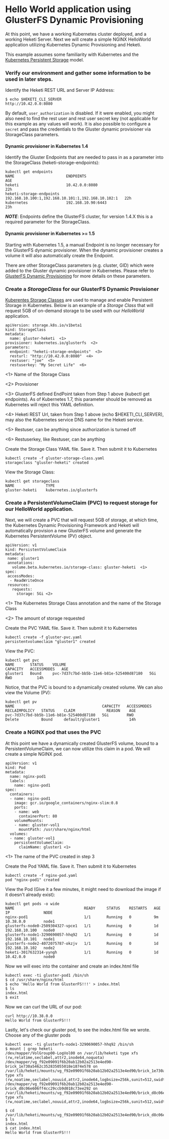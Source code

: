 # Hello World application using GlusterFS Dynamic Provisioning

At this point, we have a working Kubernetes cluster deployed, and a working Heketi Server.
Next we will create a simple NGINX HelloWorld application utilizing Kubernetes Dynamic Provisioning and 
Heketi.

This example assumes some familiarity with Kubernetes and the [Kubernetes Persistent Storage](http://kubernetes.io/docs/user-guide/persistent-volumes/) model.


### Verify our environment and gather some information to be used in later steps.

Identify the Heketi REST URL and Server IP Address:

```
$ echo $HEKETI_CLI_SERVER
http://10.42.0.0:8080
```

By default, `user_authorization` is disabled. If it were enabled, you might
also need to find the rest user and rest user secret key (not applicable for
this example as any values will work). It is also possible to configure a
`secret` and pass the credentials to the Gluster dynamic provisioner via
StorageClass parameters.

#### Dynamic provisioner in Kubernetes 1.4 ####

Identify the Gluster Endpoints that are needed to pass in as a parameter into the StorageClass (heketi-storage-endpoints):

```
kubectl get endpoints
NAME                       ENDPOINTS                                            AGE
heketi                     10.42.0.0:8080                                       22h
heketi-storage-endpoints   192.168.10.100:1,192.168.10.101:1,192.168.10.102:1   22h
kubernetes                 192.168.10.90:6443                                   23h
```

***NOTE***: Endpoints define the GlusterFS cluster, for version 1.4.X this is a required parameter for the StorageClass.

#### Dynamic provisioner in Kubernetes >= 1.5 ####

Starting with Kubernetes 1.5, a manual Endpoint is no longer necessary for the
GlusterFS dynamic provisioner. When the dynamic provisioner creates a volume
it will also automatically create the Endpoint.

There are other StorageClass parameters (e.g. cluster, GID) which were added
to the Gluster dynamic provisioner in Kubernetes. Please refer to
[GlusterFS Dynamic Provisioning](https://github.com/kubernetes/kubernetes/blob/master/examples/experimental/persistent-volume-provisioning/README.md)
for more details on these parameters.

### Create a _StorageClass_ for our GlusterFS Dynamic Provisioner

[Kuberentes Storage Classes](http://kubernetes.io/docs/user-guide/persistent-volumes/#storageclasses) are used to
manage and enable Persistent Storage in Kubernetes.  Below is an example of a _Storage Class_ that will request
5GB of on-demand storage to be used with our _HelloWorld_ application.

```
apiVersion: storage.k8s.io/v1beta1
kind: StorageClass
metadata:
  name: gluster-heketi  <1>
provisioner: kubernetes.io/glusterfs  <2>
parameters:
  endpoint: "heketi-storage-endpoints"  <3>
  resturl: "http://10.42.0.0:8080"  <4>
  restuser: "joe"  <5>
  restuserkey: "My Secret Life"  <6>
```
<1> Name of the Storage Class

<2> Provisioner

<3> GlusterFS defined EndPoint taken from Step 1 above (kubectl get endpoints). As of Kubernetes 1.7, this parameter should be removed as Kubernetes will reject this YAML definition.

<4> Heketi REST Url, taken from Step 1 above (echo $HEKETI_CLI_SERVER), may also the Kubernetes service DNS name for the Heketi service.

<5> Restuser, can be anything since authorization is turned off

<6> Restuserkey, like Restuser, can be anything

Create the Storage Class YAML file.  Save it.  Then submit it to Kubernetes

```
kubectl create -f gluster-storage-class.yaml
storageclass "gluster-heketi" created
```

View the Storage Class:

```
kubectl get storageclass
NAME              TYPE
gluster-heketi    kubernetes.io/glusterfs
```


### Create a PersistentVolumeClaim (PVC) to request storage for our HelloWorld application.

Next, we will create a PVC that will request 5GB of storage, at which time, the Kubernetes Dynamic Provisioning Framework and Heketi
will automatically provision a new GlusterFS volume and generate the Kubernetes PersistentVolume (PV) object.

```
apiVersion: v1
kind: PersistentVolumeClaim
metadata:
 name: gluster1
 annotations:
   volume.beta.kubernetes.io/storage-class: gluster-heketi  <1>
spec:
 accessModes:
  - ReadWriteOnce
 resources:
   requests:
     storage: 5Gi <2>
```
<1> The Kubernetes Storage Class annotation and the name of the Storage Class

<2> The amount of storage requested


Create the PVC YAML file.  Save it.  Then submit it to Kubernetes

```
kubectl create -f gluster-pvc.yaml
persistentvolumeclaim "gluster1" created
```

View the PVC:

```
kubectl get pvc
NAME       STATUS    VOLUME                                     CAPACITY   ACCESSMODES   AGE
gluster1   Bound     pvc-7d37c7bd-bb5b-11e6-b81e-525400d87180   5Gi        RWO           14h

```

Notice, that the PVC is bound to a dynamically created volume.  We can also view
the Volume (PV):

```
kubectl get pv
NAME                                       CAPACITY   ACCESSMODES   RECLAIMPOLICY   STATUS    CLAIM              REASON    AGE
pvc-7d37c7bd-bb5b-11e6-b81e-525400d87180   5Gi        RWO           Delete          Bound     default/gluster1             14h

```

### Create a NGINX pod that uses the PVC

At this point we have a dynamically created GlusterFS volume, bound to a PersistentVolumeClaim, we can now utilize this claim
in a pod.  We will create a simple NGINX pod.

```
apiVersion: v1
kind: Pod
metadata:
  name: nginx-pod1
  labels:
    name: nginx-pod1
spec:
  containers:
  - name: nginx-pod1
    image: gcr.io/google_containers/nginx-slim:0.8
    ports:
    - name: web
      containerPort: 80
    volumeMounts:
    - name: gluster-vol1
      mountPath: /usr/share/nginx/html
  volumes:
  - name: gluster-vol1
    persistentVolumeClaim:
      claimName: gluster1 <1>
```
<1> The name of the PVC created in step 3



Create the Pod YAML file.  Save it.  Then submit it to Kubernetes

```
kubectl create -f nginx-pod.yaml
pod "nginx-pod1" created
```

View the Pod (Give it a few minutes, it might need to download the image if it doesn't already exist):

```
kubectl get pods -o wide
NAME                               READY     STATUS    RESTARTS   AGE       IP               NODE
nginx-pod1                         1/1       Running   0          9m        10.38.0.0        node1
glusterfs-node0-2509304327-vpce1   1/1       Running   0          1d        192.168.10.100   node0
glusterfs-node1-3290690057-hhq92   1/1       Running   0          1d        192.168.10.101   node1
glusterfs-node2-4072075787-okzjv   1/1       Running   0          1d        192.168.10.102   node2
heketi-3017632314-yyngh            1/1       Running   0          1d        10.42.0.0        node0

```

Now we will exec into the container and create an index.html file

```
kubectl exec -ti gluster-pod1 /bin/sh
$ cd /usr/share/nginx/html
$ echo 'Hello World from GlusterFS!!!' > index.html
$ ls
index.html
$ exit
```

Now we can curl the URL of our pod:

```
curl http://10.38.0.0
Hello World from GlusterFS!!!
```

Lastly, let's check our gluster pod, to see the index.html file we wrote.  Choose any of the gluster pods

```
kubectl exec -ti glusterfs-node1-3290690057-hhq92 /bin/sh
$ mount | grep heketi
/dev/mapper/VolGroup00-LogVol00 on /var/lib/heketi type xfs (rw,relatime,seclabel,attr2,inode64,noquota)
/dev/mapper/vg_f92e09091f6b20ab12b02a2513e4ed90-brick_1e730a5462c352835055018e1874e578 on /var/lib/heketi/mounts/vg_f92e09091f6b20ab12b02a2513e4ed90/brick_1e730a5462c352835055018e1874e578 type xfs (rw,noatime,seclabel,nouuid,attr2,inode64,logbsize=256k,sunit=512,swidth=512,noquota)
/dev/mapper/vg_f92e09091f6b20ab12b02a2513e4ed90-brick_d8c06e606ff4cc29ccb9d018c73ee292 on /var/lib/heketi/mounts/vg_f92e09091f6b20ab12b02a2513e4ed90/brick_d8c06e606ff4cc29ccb9d018c73ee292 type xfs (rw,noatime,seclabel,nouuid,attr2,inode64,logbsize=256k,sunit=512,swidth=512,noquota)

$ cd /var/lib/heketi/mounts/vg_f92e09091f6b20ab12b02a2513e4ed90/brick_d8c06e606ff4cc29ccb9d018c73ee292/brick
$ ls
index.html
$ cat index.html 
Hello World from GlusterFS!!!
```









